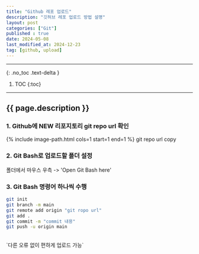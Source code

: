 ```yaml
---
title: "Github 레포 업로드"
description: "깃허브 레포 업로드 방법 설명"
layout: post
categories: ["Git"]
published : true
date: 2024-05-08
last_modified_at: 2024-12-23
tag: [github, upload]
---
```

---
{: .no_toc .text-delta }

1. TOC
{:toc}
---

<!-- 글의 제목은 ##
    나머지 큰 제목은 ###
    이후 나머지는 3개이상 -->

## {{ page.description }}

### 1. Github에 NEW 리포지토리 git repo url 확인
{% include image-path.html cols=1 start=1 end=1 %}
git repo url copy
<br>

### 2. Git Bash로 업로드할 폴더 설정
폴더에서 마우스 우측 -> 'Open Git Bash here'
<br>

### 3. Git Bash 명령어 하나씩 수행
```bash
git init
git branch -m main
git remote add origin "git ropo url"
git add .
git commit -m "commit 내용"
git push -u origin main
```
<br>
`다른 오류 없이 편하게 업로드 가능`<br>
<br>
